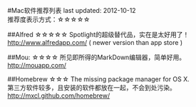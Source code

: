 #Mac软件推荐列表
last updated: 2012-10-12  
推荐度表示方式：☆☆☆☆☆


##Alfred ☆☆☆☆☆
Spotlight的超级替代品，实在是太好用了！  
http://www.alfredapp.com/ ( newer version than app store )

##Mou: ☆☆☆☆
所见即所得的MarkDown编辑器，简单好用。  
http://mouapp.com/

##Homebrew ☆☆☆
The missing package manager for OS X.  
第三方软件较多，且安装的软件都放在一起，不会到处污染。  
http://mxcl.github.com/homebrew/

